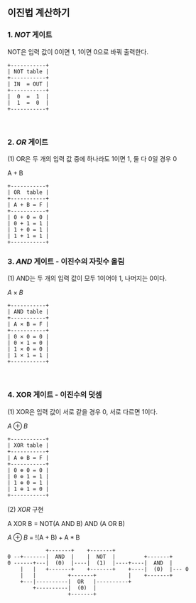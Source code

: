 ## 이진법 계산하기

### 1. $NOT$ 게이트

$\mathrm{NOT}$은 입력 값이 $0$이면 $1$, $1$이면 $0$으로 바꿔 출력한다.

```
+-----------+
| NOT table |
+-----------+
| IN  = OUT |
+-----------+
|  0  =  1  |
|  1  =  0  |
+-----------+
```

<br>

### 2. $OR$ 게이트

(1) $\mathrm{OR}$은 두 개의 입력 값 중에 하나라도 $1$이면 $1$, 둘 다 $0$일 경우 $0$

$\mathrm{A + B}$

```
+-----------+
| OR  table |
+-----------+
| A + B = F |
+-----------+
| 0 + 0 = 0 |
| 0 + 1 = 1 |
| 1 + 0 = 1 |
| 1 + 1 = 1 |
+-----------+
```

### 3. $AND$ 게이트 - 이진수의 자릿수 올림

(1) $\mathrm{AND}$는 두 개의 입력 값이 모두 $1$이어야 $1$, 나머지는 $0$이다.

$A \times B$

```
+-----------+
| AND table |
+-----------+
| A × B = F |
+-----------+
| 0 × 0 = 0 |
| 0 × 1 = 0 |
| 1 × 0 = 0 |
| 1 × 1 = 1 |
+-----------+
```

<br>


### 4. $\mathrm{XOR}$ 게이트 - 이진수의 덧셈

(1) $\mathrm{XOR}$은 입력 값이 서로 같을 경우 $0$, 서로 다르면 $1$이다.

$A \oplus B$

```
+-----------+
| XOR table |
+-----------+
| A ⊕ B = F |
+-----------+
| 0 ⊕ 0 = 0 |
| 0 ⊕ 1 = 1 |
| 1 ⊕ 0 = 1 |
| 1 ⊕ 1 = 0 |
+-----------+
```

(2) $XOR$ 구현

A XOR B = NOT(A AND B) AND (A OR B)

$A \oplus B$ = !$\mathrm{(A + B) + A * B}$

```
            +-------+    +-------+
0 --+-------|  AND  |    |  NOT  |         +-------+
0 ------+---|  (0)  |----|  (1)  |----+----|  AND  |
    |   |   +-------+    +-------+    +----|  (0)  |--- 0
    |   |          +-------+          |    +-------+
    +---|----------|  OR   |----------+
        +----------|  (0)  |
                   +-------+
```
